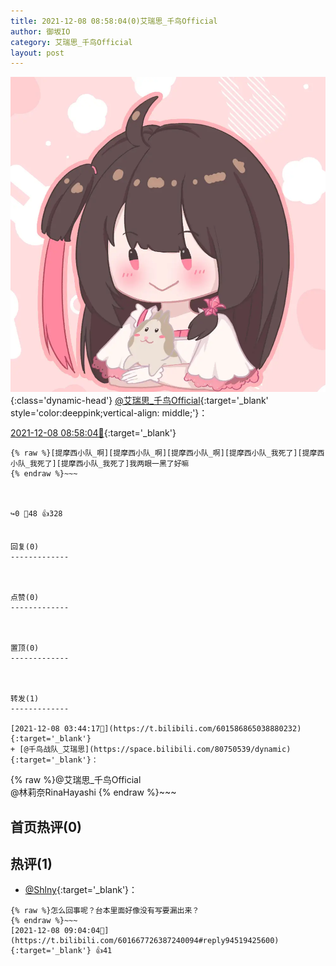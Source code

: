```yaml
---
title: 2021-12-08 08:58:04(0)艾瑞思_千鸟Official
author: 御坂IO
category: 艾瑞思_千鸟Official
layout: post
---
```


![img](/images/7e08840c56f251de28bdf766b647bd5fe9a5d50a.jpg){:class='dynamic-head'}
[@艾瑞思_千鸟Official](https://space.bilibili.com/1090010845/dynamic){:target='_blank' style='color:deeppink;vertical-align: middle;'}：

[2021-12-08 08:58:04🔗](https://t.bilibili.com/601667726387240094){:target='_blank'}

~~~
{% raw %}[提摩西小队_啊][提摩西小队_啊][提摩西小队_啊][提摩西小队_我死了][提摩西小队_我死了][提摩西小队_我死了]我两眼一黑了好嘛
{% endraw %}~~~



↪️0 💬48 👍328


回复(0)
-------------



点赞(0)
-------------



置顶(0)
-------------



转发(1)
-------------

[2021-12-08 03:44:17🔗](https://t.bilibili.com/601586865038880232){:target='_blank'}
+ [@千鸟战队_艾瑞思](https://space.bilibili.com/80750539/dynamic){:target='_blank'}：
~~~
{% raw %}@艾瑞思_千鸟Official  
@林莉奈RinaHayashi
{% endraw %}~~~






首页热评(0)
-------------



热评(1)
-------------

+ [@Shlny](https://space.bilibili.com/52728187/dynamic){:target='_blank'}：
~~~
{% raw %}怎么回事呢？台本里面好像没有写要漏出来？
{% endraw %}~~~
[2021-12-08 09:04:04🔗](https://t.bilibili.com/601667726387240094#reply94519425600){:target='_blank'} 👍41


